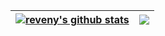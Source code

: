 
| <a href="https://github.com/reveny"><img align="center" src="https://github-readme-stats-rho-lilac-21.vercel.app/api?username=offici5l&show_icons=true&theme=github_dark&hide_border=true" alt="reveny's github stats" /></a> | <a href="https://github.com/offici5l"><img align="center" src="https://github-readme-stats-rho-lilac-21.vercel.app/api/top-langs/?username=offici5l&layout=compact&theme=github_dark&hide_border=true&hide=TeX" /></a> |
| ------------- | ------------- |
